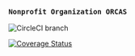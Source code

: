 ### `Nonprofit Organization ORCAS`

![CircleCI branch](https://img.shields.io/circleci/project/github/coleschneider/ORCAS/master.svg)

[![Coverage Status](https://coveralls.io/repos/github/coleschneider/ORCAS/badge.svg?branch=master)](https://coveralls.io/github/coleschneider/ORCAS?branch=master)
